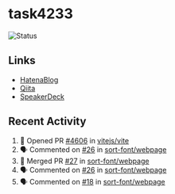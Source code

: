# task4233
![Status](https://github-readme-stats.vercel.app/api?username=task4233&count_private=true&show_icons=true&theme=chartreuse-dark)

## Links
 - [HatenaBlog](https://task4233.hatenablog.com/)
 - [Qiita](https://qiita.com/task4233)
 - [SpeakerDeck](https://speakerdeck.com/task4233)

## Recent Activity
<!--START_SECTION:activity-->
1. 💪 Opened PR [#4606](https://github.com/vitejs/vite/pull/4606) in [vitejs/vite](https://github.com/vitejs/vite)
2. 🗣 Commented on [#26](https://github.com/sort-font/webpage/issues/26) in [sort-font/webpage](https://github.com/sort-font/webpage)
3. 🎉 Merged PR [#27](https://github.com/sort-font/webpage/pull/27) in [sort-font/webpage](https://github.com/sort-font/webpage)
4. 🗣 Commented on [#26](https://github.com/sort-font/webpage/issues/26) in [sort-font/webpage](https://github.com/sort-font/webpage)
5. 🗣 Commented on [#18](https://github.com/sort-font/webpage/issues/18) in [sort-font/webpage](https://github.com/sort-font/webpage)
<!--END_SECTION:activity-->
